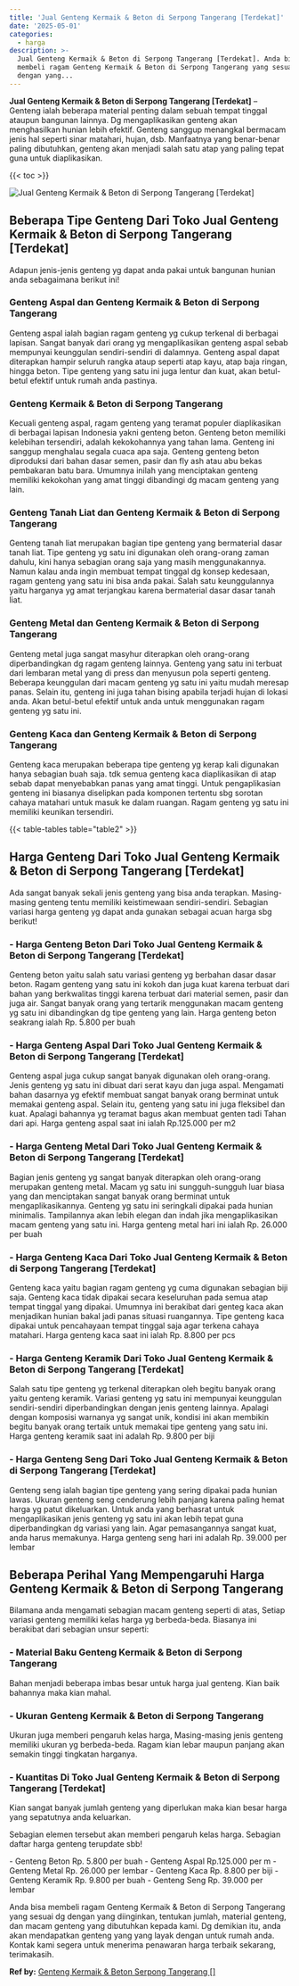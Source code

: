 ```yaml
---
title: 'Jual Genteng Kermaik & Beton di Serpong Tangerang [Terdekat]'
date: '2025-05-01'
categories:
  - harga
description: >-
  Jual Genteng Kermaik & Beton di Serpong Tangerang [Terdekat]. Anda bisa
  membeli ragam Genteng Kermaik & Beton di Serpong Tangerang yang sesuai dg
  dengan yang...
---
```


**Jual Genteng Kermaik & Beton di Serpong Tangerang \[Terdekat\]** – Genteng ialah beberapa material penting dalam sebuah tempat tinggal ataupun bangunan lainnya. Dg mengaplikasikan genteng akan menghasilkan hunian lebih efektif. Genteng sanggup menangkal bermacam jenis hal seperti sinar matahari, hujan, dsb. Manfaatnya yang benar-benar paling dibutuhkan, genteng akan menjadi salah satu atap yang paling tepat guna untuk diaplikasikan.

{{< toc >}}

![Jual Genteng Kermaik & Beton di Serpong Tangerang [Terdekat]](/images/genteng-minimalis-murah02.png)

## Beberapa Tipe Genteng Dari Toko Jual Genteng Kermaik & Beton di Serpong Tangerang \[Terdekat\]

Adapun jenis-jenis genteng yg dapat anda pakai untuk bangunan hunian anda sebagaimana berikut ini!

### Genteng Aspal dan Genteng Kermaik & Beton di Serpong Tangerang

Genteng aspal ialah bagian ragam genteng yg cukup terkenal di berbagai lapisan. Sangat banyak dari orang yg mengaplikasikan genteng aspal sebab mempunyai keunggulan sendiri-sendiri di dalamnya. Genteng aspal dapat diterapkan hampir seluruh rangka ataup seperti atap kayu, atap baja ringan, hingga beton. Tipe genteng yang satu ini juga lentur dan kuat, akan betul-betul efektif untuk rumah anda pastinya.

### Genteng Kermaik & Beton di Serpong Tangerang

Kecuali genteng aspal, ragam genteng yang teramat populer diaplikasikan di berbagai lapisan Indonesia yakni genteng beton. Genteng beton memiliki kelebihan tersendiri, adalah kekokohannya yang tahan lama. Genteng ini sanggup menghalau segala cuaca apa saja. Genteng genteng beton diproduksi dari bahan dasar semen, pasir dan fly ash atau abu bekas pembakaran batu bara. Umumnya inilah yang menciptakan genteng memiliki kekokohan yang amat tinggi dibandingi dg macam genteng yang lain.

### Genteng Tanah Liat dan Genteng Kermaik & Beton di Serpong Tangerang

Genteng tanah liat merupakan bagian tipe genteng yang bermaterial dasar tanah liat. Tipe genteng yg satu ini digunakan oleh orang-orang zaman dahulu, kini hanya sebagian orang saja yang masih menggunakannya. Namun kalau anda ingin membuat tempat tinggal dg konsep kedesaan, ragam genteng yang satu ini bisa anda pakai. Salah satu keunggulannya yaitu harganya yg amat terjangkau karena bermaterial dasar dasar tanah liat.

### Genteng Metal dan Genteng Kermaik & Beton di Serpong Tangerang

Genteng metal juga sangat masyhur diterapkan oleh orang-orang diperbandingkan dg ragam genteng lainnya. Genteng yang satu ini terbuat dari lembaran metal yang di press dan menyusun pola seperti genteng. Beberapa keunggulan dari macam genteng yg satu ini yaitu mudah meresap panas. Selain itu, genteng ini juga tahan bising apabila terjadi hujan di lokasi anda. Akan betul-betul efektif untuk anda untuk menggunakan ragam genteng yg satu ini.

### Genteng Kaca dan Genteng Kermaik & Beton di Serpong Tangerang

Genteng kaca merupakan beberapa tipe genteng yg kerap kali digunakan hanya sebagian buah saja. tdk semua genteng kaca diaplikasikan di atap sebab dapat menyebabkan panas yang amat tinggi. Untuk pengaplikasian genteng ini biasanya diselipkan pada komponen tertentu sbg sorotan cahaya matahari untuk masuk ke dalam ruangan. Ragam genteng yg satu ini memiliki keunikan tersendiri.

{{< table-tables table="table2" >}}

## Harga Genteng Dari Toko Jual Genteng Kermaik & Beton di Serpong Tangerang \[Terdekat\]

Ada sangat banyak sekali jenis genteng yang bisa anda terapkan. Masing-masing genteng tentu memiliki keistimewaan sendiri-sendiri. Sebagian variasi harga genteng yg dapat anda gunakan sebagai acuan harga sbg berikut!

### \- Harga Genteng Beton Dari Toko Jual Genteng Kermaik & Beton di Serpong Tangerang \[Terdekat\]

Genteng beton yaitu salah satu variasi genteng yg berbahan dasar dasar beton. Ragam genteng yang satu ini kokoh dan juga kuat karena terbuat dari bahan yang berkwalitas tinggi karena terbuat dari material semen, pasir dan juga air. Sangat banyak orang yang tertarik menggunakan macam genteng yg satu ini dibandingkan dg tipe genteng yang lain. Harga genteng beton seakrang ialah Rp. 5.800 per buah

### \- Harga Genteng Aspal Dari Toko Jual Genteng Kermaik & Beton di Serpong Tangerang \[Terdekat\]

Genteng aspal juga cukup sangat banyak digunakan oleh orang-orang. Jenis genteng yg satu ini dibuat dari serat kayu dan juga aspal. Mengamati bahan dasarnya yg efektif membuat sangat banyak orang berminat untuk memakai genteng aspal. Selain itu, genteng yang satu ini juga fleksibel dan kuat. Apalagi bahannya yg teramat bagus akan membuat genten tadi Tahan dari api. Harga genteng aspal saat ini ialah Rp.125.000 per m2

### \- Harga Genteng Metal Dari Toko Jual Genteng Kermaik & Beton di Serpong Tangerang \[Terdekat\]

Bagian jenis genteng yg sangat banyak diterapkan oleh orang-orang merupakan genteng metal. Macam yg satu ini sungguh-sungguh luar biasa yang dan menciptakan sangat banyak orang berminat untuk mengaplikasikannya. Genteng yg satu ini seringkali dipakai pada hunian minimalis. Tampilannya akan lebih elegan dan indah jika mengaplikasikan macam genteng yang satu ini. Harga genteng metal hari ini ialah Rp. 26.000 per buah

### \- Harga Genteng Kaca Dari Toko Jual Genteng Kermaik & Beton di Serpong Tangerang \[Terdekat\]

Genteng kaca yaitu bagian ragam genteng yg cuma digunakan sebagian biji saja. Genteng kaca tidak dipakai secara keseluruhan pada semua atap tempat tinggal yang dipakai. Umumnya ini berakibat dari genteg kaca akan menjadikan hunian bakal jadi panas situasi ruangannya. Tipe genteng kaca dipakai untuk pencahayaan tempat tinggal saja agar terkena cahaya matahari. Harga genteng kaca saat ini ialah Rp. 8.800 per pcs

### \- Harga Genteng Keramik Dari Toko Jual Genteng Kermaik & Beton di Serpong Tangerang \[Terdekat\]

Salah satu tipe genteng yg terkenal diterapkan oleh begitu banyak orang yaitu genteng keramik. Variasi genteng yg satu ini mempunyai keunggulan sendiri-sendiri diperbandingkan dengan jenis genteng lainnya. Apalagi dengan komposisi warnanya yg sangat unik, kondisi ini akan membikin begitu banyak orang tertaik untuk memakai tipe genteng yang satu ini. Harga genteng keramik saat ini adalah Rp. 9.800 per biji

### \- Harga Genteng Seng Dari Toko Jual Genteng Kermaik & Beton di Serpong Tangerang \[Terdekat\]

Genteng seng ialah bagian tipe genteng yang sering dipakai pada hunian lawas. Ukuran genteng seng cenderung lebih panjang karena paling hemat harga yg patut dikeluarkan. Untuk anda yang berhasrat untuk mengaplikasikan jenis genteng yg satu ini akan lebih tepat guna diperbandingkan dg variasi yang lain. Agar pemasangannya sangat kuat, anda harus memakunya. Harga genteng seng hari ini adalah Rp. 39.000 per lembar

## Beberapa Perihal Yang Mempengaruhi Harga Genteng Kermaik & Beton di Serpong Tangerang

Bilamana anda mengamati sebagian macam genteng seperti di atas, Setiap variasi genteng memiliki kelas harga yg berbeda-beda. Biasanya ini berakibat dari sebagian unsur seperti:

### \- Material Baku Genteng Kermaik & Beton di Serpong Tangerang

Bahan menjadi beberapa imbas besar untuk harga jual genteng. Kian baik bahannya maka kian mahal.

### \- Ukuran Genteng Kermaik & Beton di Serpong Tangerang

Ukuran juga memberi pengaruh kelas harga, Masing-masing jenis genteng memiliki ukuran yg berbeda-beda. Ragam kian lebar maupun panjang akan semakin tinggi tingkatan harganya.

### \- Kuantitas Di Toko Jual Genteng Kermaik & Beton di Serpong Tangerang \[Terdekat\]

Kian sangat banyak jumlah genteng yang diperlukan maka kian besar harga yang sepatutnya anda keluarkan.

Sebagian elemen tersebut akan memberi pengaruh kelas harga. Sebagian daftar harga genteng terupdate sbb!

\- Genteng Beton Rp. 5.800 per buah - Genteng Aspal Rp.125.000 per m - Genteng Metal Rp. 26.000 per lembar - Genteng Kaca Rp. 8.800 per biji - Genteng Keramik Rp. 9.800 per buah - Genteng Seng Rp. 39.000 per lembar

Anda bisa membeli ragam Genteng Kermaik & Beton di Serpong Tangerang yang sesuai dg dengan yang diinginkan, tentukan jumlah, material genteng, dan macam genteng yang dibutuhkan kepada kami. Dg demikian itu, anda akan mendapatkan genteng yang yang layak dengan untuk rumah anda. Kontak kami segera untuk menerima penawaran harga terbaik sekarang, terimakasih.

**Ref by:**  [Genteng Kermaik & Beton  Serpong Tangerang []](https://id.wikipedia.org/wiki/Genteng)
